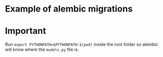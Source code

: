 # Example of alembic migrations

# Important

Run `export PYTHONPATH=$PYTHONPATH:$(pwd)` inside the root folder so alembic will know where the `models.py` file is.
